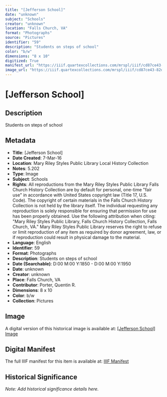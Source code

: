 ```yaml
---
title: "[Jefferson School]"
date: "unknown"
subject: "Schools"
creator: "unknown"
location: "Falls Church, VA"
format: "Photographs"
source: "Pictures"
identifier: "59"
description: "Students on steps of school"
color: "b/w"
dimensions: "8 x 10"
digitized: True
manifest_url: "https://iiif.quartexcollections.com/mrspl/iiif/cd87ce43-82df-4b55-8e97-9fd9c90174f8/manifest"
image_url: "https://iiif.quartexcollections.com/mrspl/iiif/cd87ce43-82df-4b55-8e97-9fd9c90174f8/full/full/0/default.jpg"
---
```


# [Jefferson School]

## Description

Students on steps of school

## Metadata

- **Title**: [Jefferson School]
- **Date Created**: 7-Mar-16
- **Location**: Mary Riley Styles Public Library Local History Collection
- **Notes**: 5.202
- **Type**: Image
- **Subject**: Schools
- **Rights**: All reproductions from the Mary Riley Styles Public Library Falls Church History Collection are by default for personal, one-time "fair use" in accordance with United States copyright law (Title 17, U.S. Code). The copyright of certain materials in the Falls Church History Collection is not held by the library itself. The individual requesting any reproduction is solely responsible for ensuring that permission for use has been properly obtained. Use the following attribution when citing: "Mary Riley Styles Public Library, Falls Church History Collection, Falls Church, VA." Mary Riley Styles Public Library reserves the right to refuse or limit reproduction of any item as required by donor agreement, law, or if reproduction could result in physical damage to the material.
- **Language**: English
- **Identifier**: 59
- **Format**: Photographs
- **Description**: Students on steps of school
- **Date (Searchable)**: D:00 M:00 Y:1850 - D:00 M:00 Y:1950
- **Date**: unknown
- **Creator**: unknown
- **Place**: Falls Church, VA
- **Contributor**: Porter, Quentin R.
- **Dimensions**: 8 x 10
- **Color**: b/w
- **Collection**: Pictures

## Image

A digital version of this historical image is available at:
[[Jefferson School] Image](https://iiif.quartexcollections.com/mrspl/iiif/cd87ce43-82df-4b55-8e97-9fd9c90174f8/full/full/0/default.jpg)

## Digital Manifest

The full IIIF manifest for this item is available at:
[IIIF Manifest](https://iiif.quartexcollections.com/mrspl/iiif/cd87ce43-82df-4b55-8e97-9fd9c90174f8/manifest)

## Historical Significance

*Note: Add historical significance details here.*
